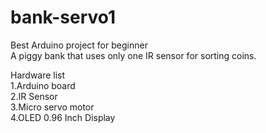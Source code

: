 # bank-servo1
Best Arduino project for beginner <br>
A piggy bank that uses only one IR sensor for sorting coins.

Hardware list </br>
1.Arduino board </br>
2.IR Sensor</br>
3.Micro servo motor</br>
4.OLED 0.96 Inch Display</br>
